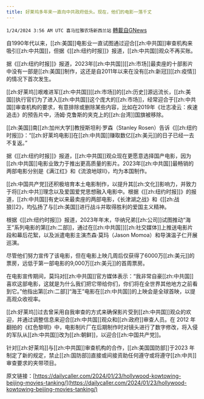 ```yaml
---
title: 好莱坞多年来一直向中共政府低头。现在，他们的电影一落千丈
---
```

`1/24/2024 3:56 AM UTC 喜马拉雅农场新西兰站` [轉載自GNews](https://gnews.org/articles/2247728)

自1990年代以来，[[zh:美国]]电影业一直试图通过迎合[[zh:中共国]]审查机构来吸引[[zh:中共国]]，但据《[[zh:纽约时报]]》报道，[[zh:中共国]]观众不再买账。

据《[[zh:纽约时报]]》报道，2023年[[zh:中共国]][[zh:市场]]最卖座的十部影片中没有一部是[[zh:美国]]制作，这还是自2011年以来在没有[[zh:新冠]][[zh:疫情]]的情况下首次发生。

[[zh:好莱坞]]艰难进军[[zh:中共国]][[zh:市场]]的[[zh:历史]]源远流长，[[zh:美国]]执行官们为了进入[[zh:中共国]]这个庞大的[[zh:市场]]，经常迎合于[[zh:中共国]]审查机构的要求，有意排除或删除某些内容，比如在2019年《壮志凌云：疾速追击》的预告片中，汤姆·克鲁斯的夹克上的[[zh:台湾]]国旗被移除。

[[zh:美国]]南[[zh:加州大学]]教授斯坦利·罗森（Stanley Rosen）告诉《[[zh:纽约时报]]》：“[[zh:好莱坞电影]]在[[zh:中共国]]赚取数亿[[zh:美元]]的日子已经一去不复返。”

据《[[zh:纽约时报]]》报道，[[zh:中共国]]观众现在更愿意选择国产电影，因为[[zh:中共国]]电影业致力于推出更高质量的影片。2023年[[zh:中共国]]最畅销的两部电影分别是《满江红》和《流浪地球II》，均为本国制作。

[[zh:中国共产党]]还积极培育本土电影制作，以提升其[[zh:文化]]影响力，并致力于将[[zh:中共]]理念以及爱国爱党思想融入电影中。根据《[[zh:纽约时报]]》的报道，[[zh:中共国]]有史以来最卖座的两部电影，《长津湖之战》和《[[zh:战狼]]2》，均弘扬了与[[zh:美国]]进行战斗并取得胜利的爱国主义精神。

根据《[[zh:纽约时报]]》报道，2023年年末，华纳兄弟[[zh:公司]]试图推动“海王”系列电影的第[[zh:二部]]，通过在[[zh:中共国]][[zh:社交媒体]]上推送电影片段和幕后花絮，以及派遣电影主演杰森·莫玛（Jason Momoa）和导演温子仁开展巡演。

尽管他们努力宣传了该电影，但在电影上映几周后仅获得了6000万[[zh:美元]]的票房，远低于第一部电影的9,000万[[zh:美元]]的首周票房。

在电影宣传期间，莫玛对[[zh:中共国]]官方媒体表示：“我非常自豪[[zh:中共国]]喜欢这部电影，这就是为什么我们把它带给你们，你们将在全世界其他地方之前看到它。”他指出第[[zh:二部]]“海王”电影在[[zh:中共国]]的上映会是全球首映，以提高观众收视率。

[[zh:好莱坞]]过去曾采用自我审查的方式来确保影片受到[[zh:中共国]]观众的欢迎，并通过调整信息来迎合[[zh:中共国]]观众和[[zh:政府]]审查人员。在 2012 年翻拍的《红色黎明》中，电影制片厂在后期制作时对镜头进行了数字修改，将入侵的军队从[[zh:中共国]]改为[[zh:朝鲜]]，以迎合[[zh:中国共产党]]。

针对[[zh:好莱坞]]与[[zh:中共国]]审查机构的合作，[[zh:美国国防部]]于2023 年制定了新的规定，禁止[[zh:国防部]]直接或间接资助任何遵守或将遵守[[zh:中共]]审查要求的夹带项目。

原文链接：[https://dailycaller.com/2024/01/23/hollywood-kowtowing-beijing-movies-tanking/](https://dailycaller.com/2024/01/23/hollywood-kowtowing-beijing-movies-tanking/)
